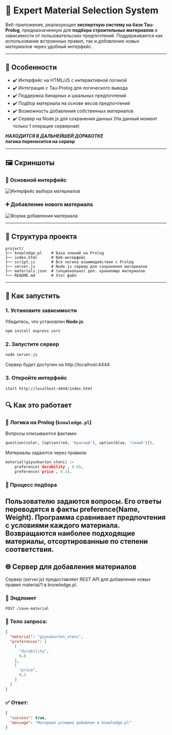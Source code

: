 # 🧠 Expert Material Selection System

Веб-приложение, реализующее **экспертную систему на базе Tau-Prolog**, предназначенную для **подбора строительных
материалов** в зависимости от пользовательских предпочтений. Поддерживается как использование встроенных правил, так и
*добавление новых материалов* через удобный интерфейс.

---

## 📌 Особенности

- ✔️ Интерфейс на HTML/JS с интерактивной логикой
- ✔️ Интеграция с Tau-Prolog для логического вывода
- ✔️ Поддержка бинарных и шкальных предпочтений
- ✔️ Подбор материала на основе весов предпочтений
- ✔️ Возможность добавления собственных материалов
- ✔️ Сервер на Node.js для сохранения данных (На данный момент только 1 операция серверная)

_**НАХОДИТСЯ В ДАЛЬНЕЙШЕЙ ДОРАБОТКЕ**_\
**логика переносится на сервер**

---

## 🖼️ Скриншоты

### 🔧 Основной интерфейс

![Интерфейс выбора материалов](screenshots/main-interface.png)

### ➕ Добавление нового материала

![Форма добавления материала](screenshots/add-material-form.png)

---

## 📁 Структура проекта

```
project/
├── knowledge.pl    # База знаний на Prolog
├── index.html      # Веб-интерфейс
├── script.js       # Вся логика взаимодействия с Prolog
├── server.js       # Node.js сервер для сохранения материалов
├── materials.json  # (опционально) доп. хранилище материалов
└── README.md       # Этот файл
```

---

## 🚀 Как запустить

### 1. Установите зависимости

Убедитесь, что установлен **Node.js**.

```bash
npm install express cors
```

### 2. Запустите сервер

```bash
node server.js
```

Сервер будет доступен на http://localhost:4444

### 3. Откройте интерфейс

```bash
start http://localhost:4444/index.html
``` 
## 🔍 Как это работает

### 🧠 Логика на Prolog (`knowledge.pl`)

Вопросы описываются фактами:

```prolog
question(color, [option(red, 'Красный'), option(blue, 'Синий')]).
```

Материалы задаются через правила:

```prolog
material(gipsokarton_steni) :-
    preference('durability', 0.8),
    preference('price', 0.3).
```

### 🧮 Процесс подбора

Пользователю задаются вопросы.
Его ответы переводятся в факты preference(Name, Weight).
Программа сравнивает предпочтения с условиями каждого материала.
Возвращаются наиболее подходящие материалы, отсортированные по степени соответствия.
---

## 🌐 Сервер для добавления материалов

Сервер (server.js) предоставляет REST API для добавления новых правил material/1 в knowledge.pl.

### 🔧 Эндпоинт

```http
POST /save-material
```

### 🧾 Тело запроса:

```json
{
  "material": "gipsokarton_steni",
  "preferences": [
    [
      "durability",
      0.8
    ],
    [
      "price",
      0.3
    ]
  ]
}
```

### ✅ Ответ:

```json
{
  "success": true,
  "message": "Материал успешно добавлен в knowledge.pl"
}
```